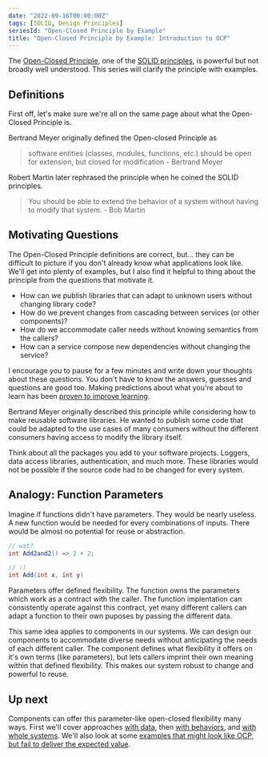 ```yaml
---
date: "2022-09-16T00:00:00Z"
tags: [SOLID, Design Principles]
seriesId: "Open-Closed Principle by Example"
title: "Open-Closed Principle by Example: Introduction to OCP"
---
```


The [Open-Closed Principle](https://en.wikipedia.org/wiki/Open%E2%80%93closed_principle), one of the [SOLID principles](https://en.wikipedia.org/wiki/SOLID), is powerful but not broadly well understood. This series will clarify the principle with examples.
<!--more-->

<!-- TODO: the excerpt doesn't motivate why we want the OCP. It probably wont interest people who aren't interested in the OCP
maybe "is critical to flexible and stable services"

TODO: consider how principles like scope, proximity, consistency, and naming/semantic factor into this series. Think about using these terms to mimic construction
- i.e. ports and adapters is about limiting scope. This also improves proximity and focuses semantics/naming.
 -->

## Definitions

First off, let's make sure we're all on the same page about what the Open-Closed Principle is.

Bertrand Meyer originally defined the Open-closed Principle as
> software entities (classes, modules, functions, etc.) should be open for extension, but closed for modification - Bertrand Meyer

Robert Martin later rephrased the principle when he coined the SOLID principles.
> You should be able to extend the behavior of a system without having to modify that system. - Bob Martin

## Motivating Questions

The Open-Closed Principle definitions are correct, but... they can be difficult to picture if you don't already know what applications look like.
We'll get into plenty of examples, but I also find it helpful to thing about the principle from the questions that motivate it.

- How can we publish libraries that can adapt to unknown users without changing library code?
- How do we prevent changes from cascading between services (or other components)?
- How do we accommodate caller needs without knowing semantics from the callers?
- How can a service compose new dependencies without changing the service?
<!-- TODO: - Stamina: continue to accommodate change over time without ever-increasing effort and scope to understand -->

I encourage you to pause for a few minutes and write down your thoughts about these questions. You don't have to know the answers, guesses and questions are good too.
Making predictions about what you're about to learn has been [proven to improve learning](../../posts/2022-03-07-Small-Teaching-Review.md#predicting).


Bertrand Meyer originally described this principle while considering how to make reusable software libraries. 
He wanted to publish some code that could be adapted to the use cases of many consumers without the different 
consumers having access to modify the library itself. 

Think about all the packages you add to your software projects. Loggers, data access libraries, authentication, and much more.
These libraries would not be possible if the source code had to be changed for every system.

## Analogy: Function Parameters
Imagine if functions didn't have parameters. They would be nearly useless. 
A new function would be needed for every combinations of inputs. There would be almost no potential for reuse or abstraction.

```cs
// wat?
int Add2and2() => 2 + 2;

// :)
int Add(int x, int y)
```

Parameters offer defined flexibility. The function owns the parameters which work as a contract with the caller. The function implentation can consistently operate against this contract, yet many different callers can adapt a function to their own puposes by passing the different data.

This same idea applies to components in our systems. We can design our components to accommodate diverse needs without anticipating the needs of each different caller.
The component defines what flexibility it offers on it's own terms (like parameters), but lets callers imprint their own meaning within that defined flexibility.
This makes our system robust to change and powerful to reuse.

## Up next
Components can offer this parameter-like open-closed flexibility many ways. First we'll cover approaches [with data](./2022-09-16-1-OPC-through-Data.md), then [with behaviors](./2022-09-16-2-Flexible-Behavior.md), and [with whole systems](./2022-09-16-3-OCP-as-architecture.md). We'll also look at some [examples that might look like OCP, but fail to deliver the expected value](./2022-09-16-4-OCP-anti-examples.md).



<!-- 

post break up
- intro: definition + motivations
- OCP through data
  - parameter analogy, metadata, tags
- Chat Thread sample 
- Implicit assumption != OCP 
  - include clojure spec here
  - TODO: consider combining this with Anti-examples. maybe dropping closure. I can't remember exactly the point I made there
- Behaviors & OCP (Not sure on title)
  - The build up is from object inheritance, to interface, to DI
- Notification Example
- OCP + DI as architecture
- Anti-Examples
- Conclusion

Maybe merge examples into their conceptual lead ups? Depends on how long they get. At least comment the prior post is critical to understanding the example-->

<!-- TODO: I think "defined flexibility" is a key term I should repeat often -->

<!-- Q: do I talk about approaches like loosely structured data? I.e. having a content field and letting callers decide any regular structure in that field. Like product descriptions where the structure is determined and interpreted in the UI, but saved as text to the service -->

<!-- Q: Do I add a post about custom predicates in FsSpec? It's a good example of metadata. Library doesn't care. All custom elements are in control of consumer. Can still validate, print sensible messages, *maybe* generate data (but we offer another route for adding a generation customization, registering a strategy) -->

<!-- Q: Do I add a post with misc OCP applications, but without deeper examples
- Callbacks (both with functions and endpoints)
  - depending on situation a continuations and callbacks might be used interchangably
- Webhooks: similar to webhooks, but 
- Generics
- UI components
- Configuration in general
- "context": either this meta is probably a good name for what I intend with FsSpec

I this misc examples might be good for the recap post.
 -->